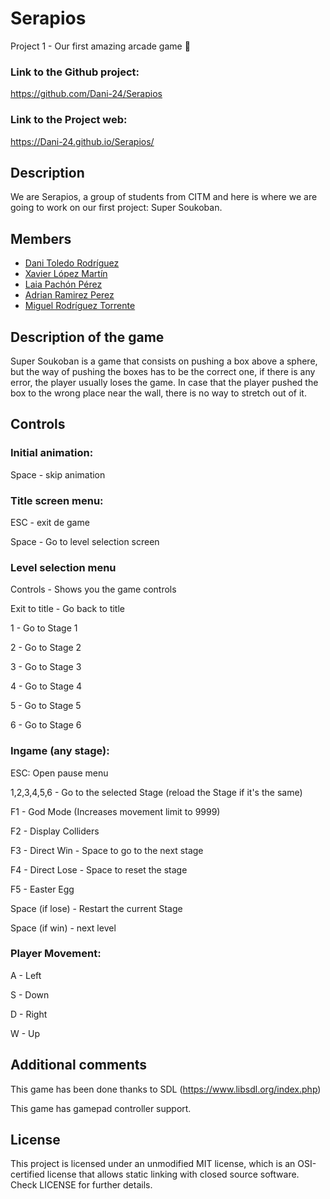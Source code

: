 # Serapios
Project 1 - Our first amazing arcade game 🦎


### Link to the Github project:
https://github.com/Dani-24/Serapios

### Link to the Project web:
https://Dani-24.github.io/Serapios/

## Description
<p> We are Serapios, a group of students from CITM and here is where we are going to work on our first project: Super Soukoban.

## Members

   * [Dani Toledo Rodríguez](https://github.com/Dani-24) 
   * [Xavier López Martín](https://github.com/Xavierlm11)
   * [Laia Pachón Pérez](https://github.com/laiapachon)
   * [Adrian Ramirez Perez](https://github.com/AdriRamirez)
   * [Miguel Rodríguez Torrente](https://github.com/Bankaster)


## Description of the game
Super Soukoban is a game that consists on pushing a box above a sphere, but the way of pushing the boxes has to be the correct one, if there is any error, the player usually loses the game. In case that the player pushed the box to the wrong place near the wall, there is no way to stretch out of it. 


## Controls

### Initial animation:

Space - skip animation

### Title screen menu:

ESC - exit de game

Space - Go to level selection screen

### Level selection menu

Controls - Shows you the game controls

Exit to title - Go back to title

1 - Go to Stage 1

2 - Go to Stage 2

3 - Go to Stage 3

4 - Go to Stage 4

5 - Go to Stage 5

6 - Go to Stage 6

### Ingame (any stage):

ESC: Open pause menu 

1,2,3,4,5,6 - Go to the selected Stage (reload the Stage if it's the same)

F1 - God Mode (Increases movement limit to 9999)

F2 - Display Colliders

F3 - Direct Win  -  Space to go to the next stage

F4 - Direct Lose -  Space to reset the stage

F5 - Easter Egg 
  
Space (if lose) - Restart the current Stage 

Space (if win) - next level

### Player Movement:

A - Left 

S - Down 

D - Right 

W - Up


## Additional comments
This game has been done thanks to SDL (https://www.libsdl.org/index.php)
  
This game has gamepad controller support.
  
## License
This project is licensed under an unmodified MIT license, which is an OSI-certified license that allows static linking with closed source software. Check LICENSE for further details.
